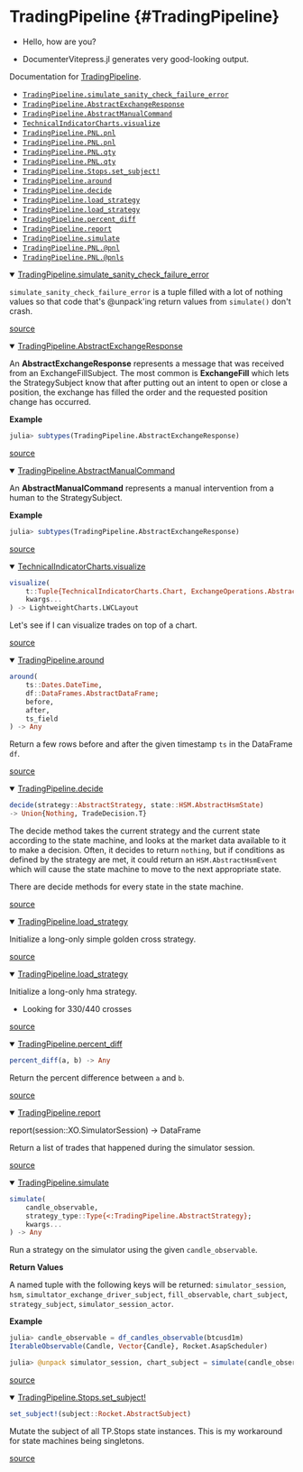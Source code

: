 


# TradingPipeline {#TradingPipeline}
- Hello, how are you?
  
- DocumenterVitepress.jl generates very good-looking output.
  

Documentation for [TradingPipeline](https://github.com/g-gundam/TradingPipeline.jl).
- [`TradingPipeline.simulate_sanity_check_failure_error`](#TradingPipeline.simulate_sanity_check_failure_error)
- [`TradingPipeline.AbstractExchangeResponse`](#TradingPipeline.AbstractExchangeResponse)
- [`TradingPipeline.AbstractManualCommand`](#TradingPipeline.AbstractManualCommand)
- [`TechnicalIndicatorCharts.visualize`](#TechnicalIndicatorCharts.visualize-Tuple{Tuple{TechnicalIndicatorCharts.Chart,%20ExchangeOperations.AbstractSession}})
- [`TradingPipeline.PNL.pnl`](#TradingPipeline.PNL.pnl-Tuple{TradingPipeline.PNL.Short})
- [`TradingPipeline.PNL.pnl`](#TradingPipeline.PNL.pnl-Tuple{TradingPipeline.PNL.Long})
- [`TradingPipeline.PNL.qty`](#TradingPipeline.PNL.qty-Tuple{Contracts,%20Number})
- [`TradingPipeline.PNL.qty`](#TradingPipeline.PNL.qty-Tuple{Number,%20Number})
- [`TradingPipeline.Stops.set_subject!`](#TradingPipeline.Stops.set_subject!-Tuple{Rocket.AbstractSubject})
- [`TradingPipeline.around`](#TradingPipeline.around-Tuple{Dates.DateTime,%20DataFrames.AbstractDataFrame})
- [`TradingPipeline.decide`](#TradingPipeline.decide-Tuple{TradingPipeline.AbstractStrategy,%20TradingPipeline.MOS.Neutral})
- [`TradingPipeline.load_strategy`](#TradingPipeline.load_strategy-Tuple{Type{TradingPipeline.GoldenCrossStrategy}})
- [`TradingPipeline.load_strategy`](#TradingPipeline.load_strategy-Tuple{Type{TradingPipeline.HMAStrategy}})
- [`TradingPipeline.percent_diff`](#TradingPipeline.percent_diff-Tuple{Any,%20Any})
- [`TradingPipeline.report`](#TradingPipeline.report-Tuple{ExchangeOperations.SimulatorSession})
- [`TradingPipeline.simulate`](#TradingPipeline.simulate-Tuple{Any,%20Type{<:TradingPipeline.AbstractStrategy}})
- [`TradingPipeline.PNL.@pnl`](#TradingPipeline.PNL.@pnl-NTuple{4,%20Any})
- [`TradingPipeline.PNL.@pnls`](#TradingPipeline.PNL.@pnls-NTuple{4,%20Any})

<details class='jldocstring custom-block' open>
<summary><a id='TradingPipeline.simulate_sanity_check_failure_error' href='#TradingPipeline.simulate_sanity_check_failure_error'><span class="jlbinding">TradingPipeline.simulate_sanity_check_failure_error</span></a> <Badge type="info" class="jlObjectType jlConstant" text="Constant" /></summary>



`simulate_sanity_check_failure_error` is a tuple filled with a lot of nothing values so that code that&#39;s @unpack&#39;ing return values from `simulate()` don&#39;t crash.


<Badge type="info" class="source-link" text="source"><a href="https://github.com/g-gundam/TradingPipeline.jl/blob/b6828f6cecf768e389f2de8cfa28f0536dff1616/src/pipeline.jl#L19-L21" target="_blank" rel="noreferrer">source</a></Badge>

</details>

<details class='jldocstring custom-block' open>
<summary><a id='TradingPipeline.AbstractExchangeResponse' href='#TradingPipeline.AbstractExchangeResponse'><span class="jlbinding">TradingPipeline.AbstractExchangeResponse</span></a> <Badge type="info" class="jlObjectType jlType" text="Type" /></summary>



An **AbstractExchangeResponse** represents a message that was received from an ExchangeFillSubject. The most common is **ExchangeFill** which lets the StrategySubject know that after putting out an intent to open or close a position, the exchange has filled the order and the requested position change has occurred.

**Example**

```julia
julia> subtypes(TradingPipeline.AbstractExchangeResponse)
```



<Badge type="info" class="source-link" text="source"><a href="https://github.com/g-gundam/TradingPipeline.jl/blob/b6828f6cecf768e389f2de8cfa28f0536dff1616/src/rocket.jl#L47-L58" target="_blank" rel="noreferrer">source</a></Badge>

</details>

<details class='jldocstring custom-block' open>
<summary><a id='TradingPipeline.AbstractManualCommand' href='#TradingPipeline.AbstractManualCommand'><span class="jlbinding">TradingPipeline.AbstractManualCommand</span></a> <Badge type="info" class="jlObjectType jlType" text="Type" /></summary>



An **AbstractManualCommand** represents a manual intervention from a human to the StrategySubject.

**Example**

```julia
julia> subtypes(TradingPipeline.AbstractExchangeResponse)
```



<Badge type="info" class="source-link" text="source"><a href="https://github.com/g-gundam/TradingPipeline.jl/blob/b6828f6cecf768e389f2de8cfa28f0536dff1616/src/rocket.jl#L66-L74" target="_blank" rel="noreferrer">source</a></Badge>

</details>

<details class='jldocstring custom-block' open>
<summary><a id='TechnicalIndicatorCharts.visualize-Tuple{Tuple{TechnicalIndicatorCharts.Chart, ExchangeOperations.AbstractSession}}' href='#TechnicalIndicatorCharts.visualize-Tuple{Tuple{TechnicalIndicatorCharts.Chart, ExchangeOperations.AbstractSession}}'><span class="jlbinding">TechnicalIndicatorCharts.visualize</span></a> <Badge type="info" class="jlObjectType jlMethod" text="Method" /></summary>



```julia
visualize(
    t::Tuple{TechnicalIndicatorCharts.Chart, ExchangeOperations.AbstractSession};
    kwargs...
) -> LightweightCharts.LWCLayout

```


Let&#39;s see if I can visualize trades on top of a chart.


<Badge type="info" class="source-link" text="source"><a href="https://github.com/g-gundam/TradingPipeline.jl/blob/b6828f6cecf768e389f2de8cfa28f0536dff1616/src/report.jl#L65" target="_blank" rel="noreferrer">source</a></Badge>

</details>

<details class='jldocstring custom-block' open>
<summary><a id='TradingPipeline.around-Tuple{Dates.DateTime, DataFrames.AbstractDataFrame}' href='#TradingPipeline.around-Tuple{Dates.DateTime, DataFrames.AbstractDataFrame}'><span class="jlbinding">TradingPipeline.around</span></a> <Badge type="info" class="jlObjectType jlMethod" text="Method" /></summary>



```julia
around(
    ts::Dates.DateTime,
    df::DataFrames.AbstractDataFrame;
    before,
    after,
    ts_field
) -> Any

```


Return a few rows before and after the given timestamp `ts` in the DataFrame `df`.


<Badge type="info" class="source-link" text="source"><a href="https://github.com/g-gundam/TradingPipeline.jl/blob/b6828f6cecf768e389f2de8cfa28f0536dff1616/src/explore.jl#L9" target="_blank" rel="noreferrer">source</a></Badge>

</details>

<details class='jldocstring custom-block' open>
<summary><a id='TradingPipeline.decide-Tuple{TradingPipeline.AbstractStrategy, TradingPipeline.MOS.Neutral}' href='#TradingPipeline.decide-Tuple{TradingPipeline.AbstractStrategy, TradingPipeline.MOS.Neutral}'><span class="jlbinding">TradingPipeline.decide</span></a> <Badge type="info" class="jlObjectType jlMethod" text="Method" /></summary>



```julia
decide(strategy::AbstractStrategy, state::HSM.AbstractHsmState)
-> Union{Nothing, TradeDecision.T}
```


The decide method takes the current strategy and the current state according to the state machine, and looks at the market data available to it to make a decision.  Often, it decides to return `nothing`, but if conditions as defined by the strategy are met, it could return an `HSM.AbstractHsmEvent` which will cause the state machine to move to the next appropriate state.

There are decide methods for every state in the state machine.


<Badge type="info" class="source-link" text="source"><a href="https://github.com/g-gundam/TradingPipeline.jl/blob/b6828f6cecf768e389f2de8cfa28f0536dff1616/src/rocket.jl#L151-L163" target="_blank" rel="noreferrer">source</a></Badge>

</details>

<details class='jldocstring custom-block' open>
<summary><a id='TradingPipeline.load_strategy-Tuple{Type{TradingPipeline.GoldenCrossStrategy}}' href='#TradingPipeline.load_strategy-Tuple{Type{TradingPipeline.GoldenCrossStrategy}}'><span class="jlbinding">TradingPipeline.load_strategy</span></a> <Badge type="info" class="jlObjectType jlMethod" text="Method" /></summary>



Initialize a long-only simple golden cross strategy.


<Badge type="info" class="source-link" text="source"><a href="https://github.com/g-gundam/TradingPipeline.jl/blob/b6828f6cecf768e389f2de8cfa28f0536dff1616/src/strategies/goldencross.jl#L26-L28" target="_blank" rel="noreferrer">source</a></Badge>

</details>

<details class='jldocstring custom-block' open>
<summary><a id='TradingPipeline.load_strategy-Tuple{Type{TradingPipeline.HMAStrategy}}' href='#TradingPipeline.load_strategy-Tuple{Type{TradingPipeline.HMAStrategy}}'><span class="jlbinding">TradingPipeline.load_strategy</span></a> <Badge type="info" class="jlObjectType jlMethod" text="Method" /></summary>



Initialize a long-only hma strategy.
- Looking for 330/440 crosses
  


<Badge type="info" class="source-link" text="source"><a href="https://github.com/g-gundam/TradingPipeline.jl/blob/b6828f6cecf768e389f2de8cfa28f0536dff1616/src/strategies/hma.jl#L20-L24" target="_blank" rel="noreferrer">source</a></Badge>

</details>

<details class='jldocstring custom-block' open>
<summary><a id='TradingPipeline.percent_diff-Tuple{Any, Any}' href='#TradingPipeline.percent_diff-Tuple{Any, Any}'><span class="jlbinding">TradingPipeline.percent_diff</span></a> <Badge type="info" class="jlObjectType jlMethod" text="Method" /></summary>



```julia
percent_diff(a, b) -> Any

```


Return the percent difference between `a` and `b`.


<Badge type="info" class="source-link" text="source"><a href="https://github.com/g-gundam/TradingPipeline.jl/blob/b6828f6cecf768e389f2de8cfa28f0536dff1616/src/util.jl#L3-L7" target="_blank" rel="noreferrer">source</a></Badge>

</details>

<details class='jldocstring custom-block' open>
<summary><a id='TradingPipeline.report-Tuple{ExchangeOperations.SimulatorSession}' href='#TradingPipeline.report-Tuple{ExchangeOperations.SimulatorSession}'><span class="jlbinding">TradingPipeline.report</span></a> <Badge type="info" class="jlObjectType jlMethod" text="Method" /></summary>



report(session::XO.SimulatorSession) -&gt; DataFrame

Return a list of trades that happened during the simulator session.


<Badge type="info" class="source-link" text="source"><a href="https://github.com/g-gundam/TradingPipeline.jl/blob/b6828f6cecf768e389f2de8cfa28f0536dff1616/src/report.jl#L33-L37" target="_blank" rel="noreferrer">source</a></Badge>

</details>

<details class='jldocstring custom-block' open>
<summary><a id='TradingPipeline.simulate-Tuple{Any, Type{<:TradingPipeline.AbstractStrategy}}' href='#TradingPipeline.simulate-Tuple{Any, Type{<:TradingPipeline.AbstractStrategy}}'><span class="jlbinding">TradingPipeline.simulate</span></a> <Badge type="info" class="jlObjectType jlMethod" text="Method" /></summary>



```julia
simulate(
    candle_observable,
    strategy_type::Type{<:TradingPipeline.AbstractStrategy};
    kwargs...
) -> Any

```


Run a strategy on the simulator using the given `candle_observable`.

**Return Values**

A named tuple with the following keys will be returned: `simulator_session`, `hsm`, `simultator_exchange_driver_subject`, `fill_observable`, `chart_subject`, `strategy_subject`, `simulator_session_actor`.

**Example**

```julia
julia> candle_observable = df_candles_observable(btcusd1m)
IterableObservable(Candle, Vector{Candle}, Rocket.AsapScheduler)

julia> @unpack simulator_session, chart_subject = simulate(candle_observable, HMAStrategy);
```



<Badge type="info" class="source-link" text="source"><a href="https://github.com/g-gundam/TradingPipeline.jl/blob/b6828f6cecf768e389f2de8cfa28f0536dff1616/src/pipeline.jl#L40" target="_blank" rel="noreferrer">source</a></Badge>

</details>

<details class='jldocstring custom-block' open>
<summary><a id='TradingPipeline.Stops.set_subject!-Tuple{Rocket.AbstractSubject}' href='#TradingPipeline.Stops.set_subject!-Tuple{Rocket.AbstractSubject}'><span class="jlbinding">TradingPipeline.Stops.set_subject!</span></a> <Badge type="info" class="jlObjectType jlMethod" text="Method" /></summary>



```julia
set_subject!(subject::Rocket.AbstractSubject)
```


Mutate the subject of all TP.Stops state instances. This is my workaround for state machines being singletons.


<Badge type="info" class="source-link" text="source"><a href="https://github.com/g-gundam/TradingPipeline.jl/blob/b6828f6cecf768e389f2de8cfa28f0536dff1616/src/stops.jl#L45-L50" target="_blank" rel="noreferrer">source</a></Badge>

</details>

